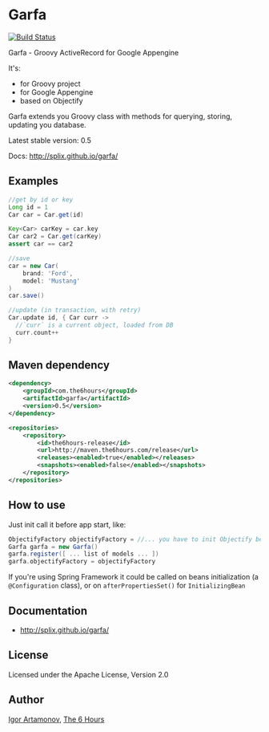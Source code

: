 Garfa
=====

[![Build Status](https://travis-ci.org/splix/garfa.png?branch=master)](https://travis-ci.org/splix/garfa)

Garfa - Groovy ActiveRecord for Google Appengine

It's:

 * for Groovy project
 * for Google Appengine
 * based on Objectify

Garfa extends you Groovy class with methods for querying, storing, updating you database.

Latest stable version: 0.5

Docs: http://splix.github.io/garfa/

Examples
--------


```groovy
//get by id or key
Long id = 1
Car car = Car.get(id)

Key<Car> carKey = car.key
Car car2 = Car.get(carKey)
assert car == car2

//save
car = new Car(
    brand: 'Ford',
    model: 'Mustang'
)
car.save()

//update (in transaction, with retry)
Car.update id, { Car curr ->
  //`curr` is a current object, loaded from DB
  curr.count++
}
```

Maven dependency
----------------

```xml
<dependency>
    <groupId>com.the6hours</groupId>
    <artifactId>garfa</artifactId>
    <version>0.5</version>
</dependency>
```

```xml
<repositories>
    <repository>
        <id>the6hours-release</id>
        <url>http://maven.the6hours.com/release</url>
        <releases><enabled>true</enabled></releases>
        <snapshots><enabled>false</enabled></snapshots>
    </repository>
</repositories>
```


How to use
----------

Just init call it before app start, like:

```groovy
ObjectifyFactory objectifyFactory = //... you have to init Objectify before Garfa
Garfa garfa = new Garfa()
garfa.register([ ... list of models ... ])
garfa.objectifyFactory = objectifyFactory
```

If you're using Spring Framework it could be called on beans initialization (a `@Configuration` class), or
 on `afterPropertiesSet()` for `InitializingBean`

Documentation
-------------

 * http://splix.github.io/garfa/

License
-------

Licensed under the Apache License, Version 2.0

Author
------
[Igor Artamonov](http://igorartamonov.com), [The 6 Hours](http://the6hours.com)